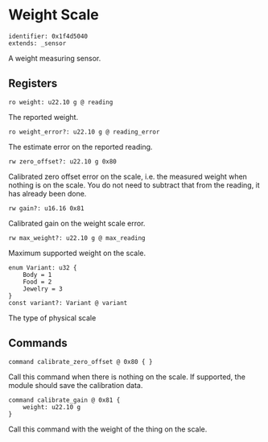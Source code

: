 # Weight Scale

    identifier: 0x1f4d5040
    extends: _sensor

A weight measuring sensor.

## Registers

    ro weight: u22.10 g @ reading

The reported weight.

    ro weight_error?: u22.10 g @ reading_error

The estimate error on the reported reading.

    rw zero_offset?: u22.10 g 0x80
    
Calibrated zero offset error on the scale, i.e. the measured weight when nothing is on the scale.
You do not need to subtract that from the reading, it has already been done.

    rw gain?: u16.16 0x81

Calibrated gain on the weight scale error.

    rw max_weight?: u22.10 g @ max_reading

Maximum supported weight on the scale.

    enum Variant: u32 {
        Body = 1
        Food = 2
        Jewelry = 3
    }
    const variant?: Variant @ variant

The type of physical scale

## Commands

    command calibrate_zero_offset @ 0x80 { }

Call this command when there is nothing on the scale. If supported, the module should save the calibration data.

    command calibrate_gain @ 0x81 {
        weight: u22.10 g
    }

Call this command with the weight of the thing on the scale.
